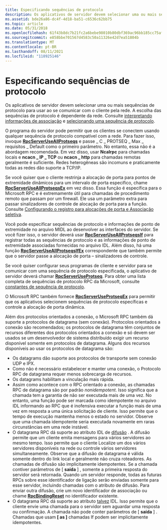 ```yaml
---
title: Especificando sequências de protocolo
description: Os aplicativos de servidor devem selecionar uma ou mais sequências de protocolo para usar ao se comunicar com o cliente pela rede. A escolha das sequências de protocolo é dependente da rede. Consulte interpretando informações de associação e selecionando uma sequência de protocolo.
ms.assetid: bde26a86-dc4f-4d18-ba51-c6536c62bb75
ms.topic: article
ms.date: 05/31/2018
ms.openlocfilehash: 61f43b8dc7b21fc2a6bebe98010b80dbf369ac96bb185cc75afa3b0a4f1acbba
ms.sourcegitcommit: e858bbe701567d4583c50a11326e42d7ea51804b
ms.translationtype: MT
ms.contentlocale: pt-BR
ms.lasthandoff: 08/11/2021
ms.locfileid: "118925146"
---
```

# <a name="specifying-protocol-sequences"></a>Especificando sequências de protocolo

Os aplicativos de servidor devem selecionar uma ou mais sequências de protocolo para usar ao se comunicar com o cliente pela rede. A escolha das sequências de protocolo é dependente da rede. Consulte [interpretando informações de associação](interpreting-binding-information.md) e [selecionando uma sequência de protocolo](selecting-a-protocol-sequence.md).

O programa do servidor pode permitir que os clientes se conectem usando qualquer sequência de protocolo compatível com a rede. Para fazer isso, invoque [**RpcServerUseAllProtseqs**](/windows/desktop/api/Rpcdce/nf-rpcdce-rpcserveruseallprotseqs) e passe \_ C \_ PROTSEQ \_ Max \_ requisitos \_ Default como o primeiro parâmetro. No entanto, essa não é a abordagem recomendada. Em vez disso, usar **Ncalrpc** para chamadas locais e **ncacn \_ IP \_ TCP** ou **ncacn \_ http** para chamadas remotas geralmente é suficiente. Redes heterogêneas são incomuns e praticamente todas as redes dão suporte a TCP/IP.

Se você quiser que o cliente restrinja a alocação de porta para pontos de extremidade dinâmicos para um intervalo de porta específico, chame [**RpcServerUseAllProtseqsEx**](/windows/desktop/api/Rpcdce/nf-rpcdce-rpcserveruseallprotseqsex) em vez disso. Essa função é específica para o Microsoft RPC e é extremamente útil para chamadas de procedimento remoto que passam por um firewall. Ele usa um parâmetro extra para passar sinalizadores de controle de alocação de porta para a função. Consulte [Configurando o registro para alocações de porta e Associação seletiva](configuring-the-windows-xp-2000-nt-registry-for-port-allocations-and-selective-binding.md).

Você pode especificar sequências de protocolo e informações de ponto de extremidade no arquivo MIDL ao desenvolver as interfaces do servidor. Se você fizer isso, o servidor deverá usar [**RpcServerUseAllProtseqsIf**](/windows/desktop/api/Rpcdce/nf-rpcdce-rpcserveruseallprotseqsif) para registrar todas as sequências de protocolo e as informações de ponto de extremidade associadas fornecidas no arquivo IDL. Além disso, há uma função [**RpcServerUseAllProtseqsIfEx**](/windows/desktop/api/Rpcdce/nf-rpcdce-rpcserveruseallprotseqsifex) correspondente que também permite que o servidor passe a alocação de porta – sinalizadores de controle.

Se você quiser configurar seus programas de cliente e servidor para se comunicar com uma sequência de protocolo especificada, o aplicativo de servidor deverá chamar [**RpcServerUseProtseq**](/windows/desktop/api/Rpcdce/nf-rpcdce-rpcserveruseprotseq). Para obter uma lista completa de sequências de protocolo RPC da Microsoft, consulte [constantes de sequência de protocolo](protocol-sequence-constants.md).

O Microsoft RPC também fornece [**RpcServerUseProtseqEx**](/windows/desktop/api/Rpcdce/nf-rpcdce-rpcserveruseprotseqex) para permitir que os aplicativos selecionem sequências de protocolo específicas e controle a alocação de porta dinâmica.

Além dos protocolos orientados a conexão, o Microsoft RPC também dá suporte a protocolos de datagrama (sem conexão). Protocolos orientados a conexão são recomendados; os protocolos de datagrama têm conjuntos de recursos diferentes dos protocolos orientados a conexão e só devem ser usados se um desenvolvedor de sistema distribuído exigir um recurso disponível somente em protocolos de datagrama. Alguns dos recursos disponíveis ao usar os protocolos de datagrama são:

-   Os datagrams dão suporte aos protocolos de transporte sem conexão UDP e IPX.
-   Como não é necessário estabelecer e manter uma conexão, o Protocolo RPC de datagrama requer menos sobrecarga de recursos.
-   Os datagrams habilitam a vinculação mais rápida.
-   Assim como acontece com o RPC orientado a conexão, as chamadas RPC de datagrama são por padrão *nonidempotent*. Isso significa que a chamada tem a garantia de não ser executada mais de uma vez. No entanto, uma função pode ser marcada como idempotente no arquivo IDL informando ao RPC que é inofensiva executar a função mais de uma vez em resposta a uma única solicitação de cliente. Isso permite que o tempo de execução mantenha menos o estado no servidor. Observe que uma chamada idempotente seria executada novamente em raras circunstâncias em uma rede instável.
-   O datagrama RPC dá suporte ao atributo IDL de [difusão](/windows/desktop/Midl/broadcast) . A difusão permite que um cliente emita mensagens para vários servidores ao mesmo tempo. Isso permite que o cliente Localize um dos vários servidores disponíveis na rede ou controle vários servidores simultaneamente. Observe que a difusão de datagrama é válida somente dentro do link local e geralmente não cruza roteadores. As chamadas de difusão são implicitamente idempotentes. Se a chamada contiver parâmetros de \[ **saída** \] , somente a primeira resposta do servidor será retornada. Quando um servidor responde, todas as futuras RPCs sobre esse identificador de ligação serão enviadas somente para esse servidor, incluindo chamadas com o atributo de difusão. Para enviar outra difusão, crie um novo identificador de associação ou chame [**RpcBindingReset**](/windows/desktop/api/Rpcdce/nf-rpcdce-rpcbindingreset) no identificador existente.
-   O datagrama RPC dá suporte ao atributo [talvez](/windows/desktop/Midl/maybe) IDL. Isso permite que o cliente envie uma chamada para o servidor sem aguardar uma resposta ou confirmação. A chamada não pode conter parâmetros de \[ **saída** \] . Chamadas que usam **\[ as \]** chamadas If podem ser implicitamente idempotentes.

 

 
